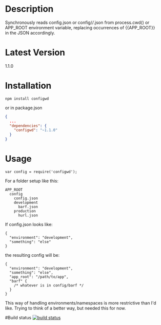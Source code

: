 # Description

Synchronously reads config.json or config/*/*.json from process.cwd() or APP_ROOT environment variable, replacing occurrences of {{APP_ROOT}} in the JSON accordingly.

# Latest Version

1.1.0

# Installation
```
npm install configwd
```

or in package.json 

```json
{
  ...
  "dependencies": {
    "configwd": "~1.1.0"
  }
}
```

# Usage

```
var config = require('configwd');
```

For a folder setup like this:
```
APP_ROOT
  config
    config.json
    development
      barf.json
    production
      hurl.json
```

If config.json looks like:
```
{
  "environment": "development",
  "something": "else"
}
```

the resulting config will be:
```
{
  "environment": "development",
  "something": "else",
  "app_root": "/path/to/app",
  "barf" {
    /* whatever is in config/barf */
  }
}
```

This way of handling environments/namespaces is more restrictive than I'd like. Trying to think of a better way, but needed this for now. 

#Build status
[![build status](https://secure.travis-ci.org/stephenhandley/configwd.png)](http://travis-ci.org/stephenhandley/configwd)